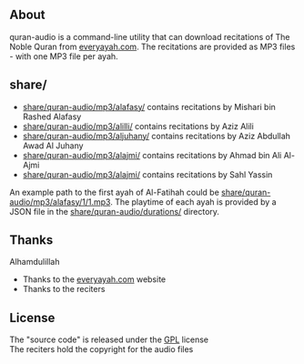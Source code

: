 ## About

quran-audio is a command-line utility that
can download recitations of The Noble Quran from
[everyayah.com](https://everyayah.com).
The recitations are provided as MP3 files -
with one MP3 file per ayah.

## share/

* [share/quran-audio/mp3/alafasy/](share/quran-audio/mp3/alafasy/)
  contains recitations by Mishari bin Rashed Alafasy
* [share/quran-audio/mp3/alilli/](share/quran-audio/mp3/alili/)
  contains recitations by Aziz Alili
* [share/quran-audio/mp3/aljuhany/](share/quran-audio/mp3/aljuhany/)
  contains recitations by Aziz Abdullah Awad Al Juhany
* [share/quran-audio/mp3/alajmi/](share/quran-audio/mp3/alajmi/)
  contains recitations by Ahmad bin Ali Al-Ajmi
* [share/quran-audio/mp3/alajmi/](share/quran-audio/mp3/yassin/)
  contains recitations by Sahl Yassin

An example path to the first ayah of Al-Fatihah could be
[share/quran-audio/mp3/alafasy/1/1.mp3](share/quran-audio/mp3/alafasy/1/1.mp3).
The playtime of each ayah is provided by a JSON file in the
[share/quran-audio/durations/](/share/quran-audio/durations/)
directory.

## Thanks

Alhamdulillah

* Thanks to the [everyayah.com](https://everyayah.com) website
* Thanks to the reciters

## License

The "source code" is released under the [GPL](./LICENSE) license
<br>
The reciters hold the copyright for the audio files
